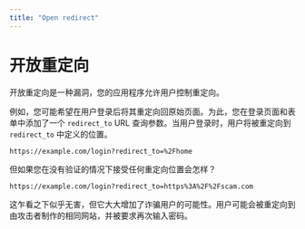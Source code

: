 ```yaml
---
title: "Open redirect"
---
```


# 开放重定向

开放重定向是一种漏洞，您的应用程序允许用户控制重定向。

例如，您可能希望在用户登录后将其重定向回原始页面。为此，您在登录页面和表单中添加了一个 `redirect_to` URL 查询参数。当用户登录时，用户将被重定向到 `redirect_to` 中定义的位置。

```
https://example.com/login?redirect_to=%2Fhome
```

但如果您在没有验证的情况下接受任何重定向位置会怎样？

```
https://example.com/login?redirect_to=https%3A%2F%2Fscam.com
```

这乍看之下似乎无害，但它大大增加了诈骗用户的可能性。用户可能会被重定向到由攻击者制作的相同网站，并被要求再次输入密码。